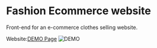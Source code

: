 # Fashion Ecommerce website
Front-end for an e-commerce clothes selling website.

Website:[DEMO Page](https://www.ecommerce.anzunakayama.dev/)
![DEMO](https://user-images.githubusercontent.com/53921381/109230220-5a05a680-7779-11eb-80fc-39b5484240c6.png)

